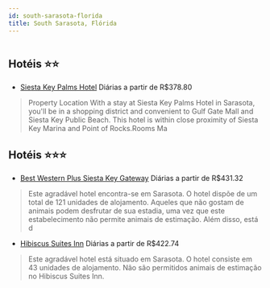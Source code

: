 ```yaml
---
id: south-sarasota-florida
title: South Sarasota, Flórida
---
```


<center><img src="http://cdn.smyrooms.com/cloudcontent/fotos/agregadorHotelero/0032/17686/3217686/1.jpg?f=15093893" alt="" /></center>


## Hotéis ⭐️⭐️

-    [Siesta Key Palms Hotel](https://www.hurb.com/aud/https://www.hurb.com/hoteis/south-sarasota/siesta-key-palms-hotel-JNP-JP385865?cmp=18055) Diárias a partir de R$378.80
   > Property Location With a stay at Siesta Key Palms Hotel in Sarasota, you&apos;ll be in a shopping district and convenient to Gulf Gate Mall and Siesta Key Public Beach.  This hotel is within close proximity of Siesta Key Marina and Point of Rocks.Rooms Ma

## Hotéis ⭐️⭐️⭐️

-    [Best Western Plus Siesta Key Gateway](https://www.hurb.com/aud/https://www.hurb.com/hoteis/south-sarasota/best-western-plus-siesta-key-gateway-JNP-JP645744?cmp=18055) Diárias a partir de R$431.32
   > Este agradável hotel encontra-se em Sarasota. O hotel dispõe de um total de 121 unidades de alojamento. Aqueles que não gostam de animais podem desfrutar de sua estadia, uma vez que este estabelecimento não permite animais de estimação. Além disso, está d
-    [Hibiscus Suites Inn](https://www.hurb.com/aud/https://www.hurb.com/hoteis/south-sarasota/hibiscus-suites-inn-JNP-JP149957?cmp=18055) Diárias a partir de R$422.74
   > Este agradável hotel está situado em Sarasota. O hotel consiste em 43 unidades de alojamento. Não são permitidos animais de estimação no Hibiscus Suites Inn. 
